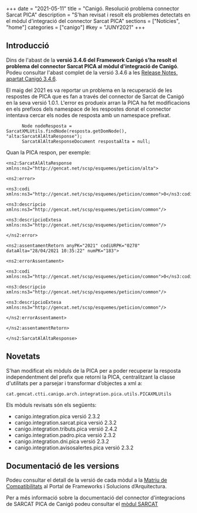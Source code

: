 +++
date        = "2021-05-11"
title       = "Canigó. Resolució problema connector Sarcat PICA"
description = "S'han revisat i resolt els problemes detectats en el mòdul d'integració del connector Sarcat PICA"
sections    = ["Notícies", "home"]
categories  = ["canigo"]
#key         = "JUNY2021"
+++

## Introducció

Dins de l'abast de la **versió 3.4.6 del Framework Canigó s'ha resolt el problema del connector Sarcat PICA al mòdul d'integració de Canigó**. Podeu consultar l'abast complet de la versió 3.4.6 a les
[Release Notes, apartat Canigó 3.4.6](/canigo-download-related/release-notes-canigo-34).

El maig del 2021 es va reportar un problema en la recuperació de les respostes de PICA que es fan a través del connector de Sarcat de Canigó en la seva versió 1.0.1. L'error es produeix arran la PICA ha fet modificacions en els prefixos dels namespace de les respostes donat el connector intentava cercar els nodes de resposta amb un namespace prefixat.

```
      Node nodeResposta = SarcatXMLUtils.findNode(resposta.getDomNode(), "alta:SarcatAlAltaResponse");
      SarcatAlAltaResponseDocument respostaAlta = null;
```

Quan la PICA respon, per exemple:

```
<ns2:SarcatAlAltaResponse xmlns:ns2="http://gencat.net/scsp/esquemes/peticion/alta">

<ns2:error>

<ns3:codi xmlns:ns3="http://gencat.net/scsp/esquemes/peticion/common">0</ns3:codi>

<ns3:descripcio xmlns:ns3="http://gencat.net/scsp/esquemes/peticion/common"/>

<ns3:descripcioExtesa xmlns:ns3="http://gencat.net/scsp/esquemes/peticion/common"/>

</ns2:error>

<ns2:assentamentRetorn anyPK="2021" codiURPK="0278" dataAlta="28/04/2021 10:35:22" numPK="183">

<ns2:errorAssentament>

<ns3:codi xmlns:ns3="http://gencat.net/scsp/esquemes/peticion/common">0</ns3:codi>

<ns3:descripcio xmlns:ns3="http://gencat.net/scsp/esquemes/peticion/common"/>

<ns3:descripcioExtesa xmlns:ns3="http://gencat.net/scsp/esquemes/peticion/common"/>

</ns2:errorAssentament>

</ns2:assentamentRetorn>

</ns2:SarcatAlAltaResponse>
```

## Novetats

S'han modificat els mòduls de la PICA per a poder recuperar la resposta independentment del prefix que retorni la PICA, centralitzant la classe d'utilitats per a parsejar i transformar d’objectes a xml a:

```
cat.gencat.ctti.canigo.arch.integration.pica.utils.PICAXMLUtils
```

Els mòduls revisats són els següents:

- canigo.integration.pica versió 2.3.2
- canigo.integration.sarcat.pica versió 2.3.2
- canigo.integration.tributs.pica versió 2.4.2
- canigo.integration.padro.pica versió 2.3.2
- canigo.integration.dni.pica versió 2.3.2
- canigo.integration.avisosalertes.pica versió 2.3.2

## Documentació de les versions

Podeu consultar el detall de la versió de cada mòdul a la [Matriu de Compatibilitats](/canigo-download-related/matrius-compatibilitats/)
al Portal de Frameworks i Solucions d’Arquitectura.

Per a més informació sobre la documentació del connector d'integracions de SARCAT PICA de Canigó podeu consultar el [mòdul SARCAT](/canigo-documentacio-versions-3x-integracio/modul-sarcat/)